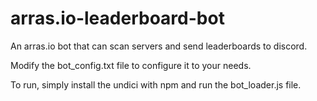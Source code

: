 # arras.io-leaderboard-bot
An arras.io bot that can scan servers and send leaderboards to discord.

Modify the bot_config.txt file to configure it to your needs.

To run, simply install the undici with npm and run the bot_loader.js file.
